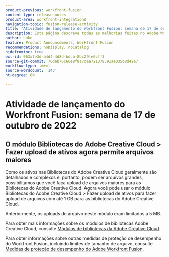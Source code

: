 ```yaml
---
product-previous: workfront-fusion
content-type: release-notes
product-area: workfront-integrations
navigation-topic: fusion-release-activity
title: "Atividade de lançamento do Workfront Fusion: semana de 17 de outubro de 2022"
description: Esta página descreve todas as melhorias feitas no Adobe Workfront Fusion na semana de 17 de outubro de 2022.
author: Luke
feature: Product Announcements, Workfront Fusion
recommendations: noDisplay, noCatalog
hidefromtoc: true
exl-id: 063a7e3d-b4d4-4d8d-bdcb-8bc29fe6cff3
source-git-commit: 76deb76c66e8f8a7dea721378591ae035b8d42e7
workflow-type: tm+mt
source-wordcount: '143'
ht-degree: 0%

---
```


# Atividade de lançamento do Workfront Fusion: semana de 17 de outubro de 2022

## O módulo Bibliotecas do Adobe Creative Cloud > Fazer upload de ativos agora permite arquivos maiores

Como os ativos nas Bibliotecas do Adobe Creative Cloud geralmente são detalhados e complexos e, portanto, podem ser arquivos grandes, possibilitamos que você faça upload de arquivos maiores para as Bibliotecas do Adobe Creative Cloud. Agora você pode usar o módulo Bibliotecas do Adobe Creative Cloud > Fazer upload de ativos para fazer upload de arquivos com até 1 GB para as bibliotecas do Adobe Creative Cloud.

Anteriormente, os uploads de arquivo neste módulo eram limitados a 5 MB.

Para obter mais informações sobre os módulos de bibliotecas Adobe Creative Cloud, consulte [Módulos de bibliotecas da Adobe Creative Cloud](/help/quicksilver/workfront-fusion/apps-and-their-modules/creative-cloud-libraries-modules.md).

Para obter informações sobre outras medidas de proteção de desempenho do Workfront Fusion, incluindo limites de tamanho de arquivo, consulte [Medidas de proteção de desempenho do Adobe Workfront Fusion](/help/quicksilver/workfront-fusion/get-started/fusion-performance-guardrails.md).
